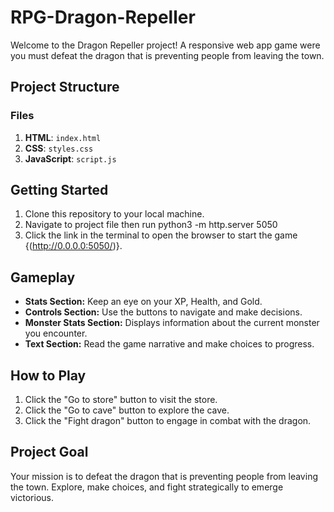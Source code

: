# RPG-Dragon-Repeller
Welcome to the Dragon Repeller project! A responsive web app game were you must defeat the dragon that is preventing people from leaving the town.

## Project Structure

### Files

1. **HTML**: `index.html`
2. **CSS**: `styles.css`
3. **JavaScript**: `script.js`

## Getting Started

1. Clone this repository to your local machine.
2. Navigate to project file then run python3 -m http.server 5050
3. Click the link in the terminal to open the browser to start the game {(http://0.0.0.0:5050/)}.



## Gameplay

- **Stats Section:** Keep an eye on your XP, Health, and Gold.
- **Controls Section:** Use the buttons to navigate and make decisions.
- **Monster Stats Section:** Displays information about the current monster you encounter.
- **Text Section:** Read the game narrative and make choices to progress.

## How to Play

1. Click the "Go to store" button to visit the store.
2. Click the "Go to cave" button to explore the cave.
3. Click the "Fight dragon" button to engage in combat with the dragon.

## Project Goal

Your mission is to defeat the dragon that is preventing people from leaving the town. Explore, make choices, and fight strategically to emerge victorious.
